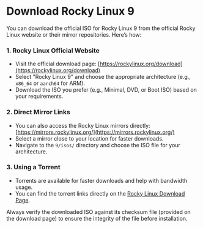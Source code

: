 # Download Rocky Linux 9

You can download the official ISO for Rocky Linux 9 from the official Rocky Linux website or their mirror repositories. Here’s how:

### 1. **Rocky Linux Official Website**
- Visit the official download page: [https://rockylinux.org/download](https://rockylinux.org/download)
- Select "Rocky Linux 9" and choose the appropriate architecture (e.g., `x86_64` or `aarch64` for ARM).
- Download the ISO you prefer (e.g., Minimal, DVD, or Boot ISO) based on your requirements.

### 2. **Direct Mirror Links**
- You can also access the Rocky Linux mirrors directly: [https://mirrors.rockylinux.org/](https://mirrors.rockylinux.org/)
- Select a mirror close to your location for faster downloads.
- Navigate to the `9/isos/` directory and choose the ISO file for your architecture.

### 3. **Using a Torrent**
- Torrents are available for faster downloads and help with bandwidth usage.
- You can find the torrent links directly on the [Rocky Linux Download Page](https://rockylinux.org/download).

Always verify the downloaded ISO against its checksum file (provided on the download page) to ensure the integrity of the file before installation.
